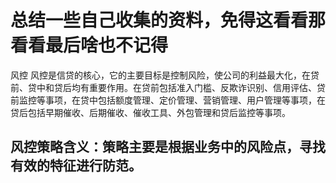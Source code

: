 # 总结一些自己收集的资料，免得这看看那看看最后啥也不记得

风控
风控是信贷的核心，它的主要目标是控制风险，使公司的利益最大化，在贷前、贷中和贷后均有重要作用。在贷前包括准入门槛、反欺诈识别、信用评估、贷前监控等事项，在贷中包括额度管理、定价管理、营销管理、用户管理等事项，在贷后包括早期催收、后期催收、催收工具、外包管理和贷后监控等事项。

## 风控策略含义：策略主要是根据业务中的风险点，寻找有效的特征进行防范。
